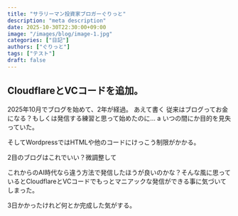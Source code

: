 ```yaml
---
title: "サラリーマン投資家ブロガーぐりっと"
description: "meta description"
date: 2025-10-30T22:30:00+09:00
image: "/images/blog/image-1.jpg"
categories: ["日記"]
authors: ["ぐりっと"]
tags: ["テスト"]
draft: false
---
```


## CloudflareとVCコードを追加。

2025年10月でブログを始めて、2年が経過。
あえて書く
従来はブログってお金になる？もしくは発信する練習と思って始めたのに…
a
いつの間にか目的を見失っていた。

そしてWordpressではHTMLや他のコードにけっこう制限がかかる。



2目のブログはこれでいい？微調整して

これからのAI時代なら違う方法で発信したほうが良いのかな？そんな風に思っているとCloudflareとVCコードでもっとマニアックな発信ができる事に気づいてしまった。

3日かかったけれど何とか完成した気がする。